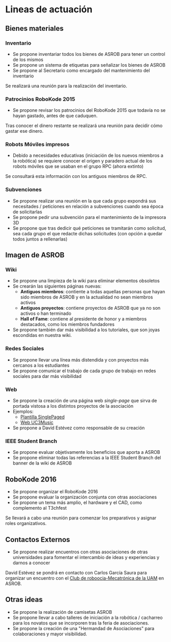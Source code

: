 # Lineas de actuación

## Bienes materiales

### Inventario

* Se propone inventariar todos los bienes de ASROB para tener un control de los mismos
* Se propone un sistema de etiquetas para señalizar los bienes de ASROB
* Se propone al Secretario como encargado del mantenimiento del inventario

Se realizará una reunión para la realización del inventario.

### Patrocinios RoboKode 2015

* Se propone revisar los patrocinios del RoboKode 2015 que todavía no se hayan gastado, antes de que caduquen.

Tras conocer el dinero restante se realizará una reunión para decidir cómo gastar ese dinero.

### Robots Móviles impresos

* Debido a necesidades educativas (iniciación de los nuevos miembros a la robótica) se requiere conocer el origen y paradero actual de los robots móviles que se usaban en el grupo RPC (ahora extinto)

Se consultará esta información con los antiguos miembros de RPC.

### Subvenciones

* Se propone realizar una reunión en la que cada grupo expondrá sus necesitades / peticiones en relación a subvenciones cuando sea época de solicitarlas
* Se propone pedir una subvención para el mantenimiento de la impresora 3D
* Se propone que tras dedicir qué peticiones se tramitarán como solicitud, sea cada grupo el que redacte dichas solicitudes (con opción a quedar todos juntos a rellenarlas)

## Imagen de ASROB

### Wiki

* Se propone una limpieza de la wiki para eliminar elementos obsoletos
* Se crearán las siguientes páginas nuevas:
    *  **Antiguos miembros**: contiente a todas aquellas personas que hayan sido miembros de ASROB y en la actualidad no sean miembros activos
    *  **Antiguos proyectos**: contiene proyectos de ASROB que ya no son activos o han terminado
    *  **Hall of Fame**: contiene al presidente de honor y a miembros destacados, como los miembros fundadores
* Se propone también dar más visibilidad a los tutoriales, que son joyas escondidas en nuestra wiki.

### Redes Sociales

* Se propone llevar una línea más distendida y con proyectos más cercanos a los estudiantes
* Se propone comunicar el trabajo de cada grupo de trabajo en redes sociales para dar más visibilidad

### Web

* Se propone la creación de una página web *single-page* que sirva de portada vistosa a los distintos proyectos de la asociación
* Ejemplos:
    * [Plantilla SinglePaged](http://t413.com/SinglePaged/)
    * [Web UC3Music](http://uc3music.github.io/)
* Se propone a David Estévez como responsable de su creación

### IEEE Student Branch

* Se propone evaluar objetivamente los beneficios que aporta a ASROB
* Se propone eliminar todas las referencias a la IEEE Student Branch del banner de la wiki de ASROB

## RoboKode 2016

* Se propone organizar el RoboKode 2016
* Se propone evaluar la organización conjunta con otras asociaciones
* Se propone un tema más amplio, el hardware y el CAD, como complemento al T3chfest


Se llevará a cabo una reunión para comenzar los preparativos y asignar roles organizativos.

## Contactos Externos

* Se propone realizar encuentros con otras asociaciones de otras universidades para fomentar el intercambio de ideas y experiencias y darnos a conocer

David Estévez se pondrá en contacto con Carlos García Saura para organizar un encuentro con el [Club de roboocia-Mecatrónica de la UAM](http://crm-uam.github.io/) en ASROB.

## Otras ideas
* Se propone la realización de camisetas ASROB
* Se propone llevar a cabo talleres de iniciación a la robótica / cacharreo para los novatos que se incorporen tras la feria de asociaciones.
* Se propone la creación de una "Hermandad de Asociaciones" para colaboraciones y mayor visibilidad.